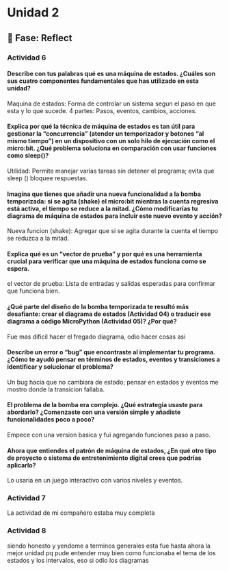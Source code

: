 # Unidad 2


## 🤔 Fase: Reflect


### Actividad 6

#### Describe con tus palabras qué es una máquina de estados. ¿Cuáles son sus cuatro componentes fundamentales que has utilizado en esta unidad?
Maquina de estados: Forma de controlar un sistema segun el paso en que esta y lo que sucede.
4 partes: Pasos, eventos, cambios, acciones.

#### Explica por qué la técnica de máquina de estados es tan útil para gestionar la “concurrencia” (atender un temporizador y botones “al mismo tiempo”) en un dispositivo con un solo hilo de ejecución como el micro:bit. ¿Qué problema soluciona en comparación con usar funciones como sleep()?
Utilidad: Permite manejar varias tareas sin detener el programa; evita que sleep () bloquee respuestas.

#### Imagina que tienes que añadir una nueva funcionalidad a la bomba temporizada: si se agita (shake) el micro:bit mientras la cuenta regresiva está activa, el tiempo se reduce a la mitad. ¿Cómo modificarías tu diagrama de máquina de estados para incluir este nuevo evento y acción?
Nueva funcion (shake): Agregar que si se agita durante la cuenta el tiempo se reduzca a la mitad.

#### Explica qué es un “vector de prueba” y por qué es una herramienta crucial para verificar que una máquina de estados funciona como se espera.
el vector de prueba: Lista de entradas y salidas esperadas para confirmar que funciona bien.

#### ¿Qué parte del diseño de la bomba temporizada te resultó más desafiante: crear el diagrama de estados (Actividad 04) o traducir ese diagrama a código MicroPython (Actividad 05)? ¿Por qué?
Fue mas dificil hacer el fregado diagrama, odio hacer cosas asi


#### Describe un error o “bug” que encontraste al implementar tu programa. ¿Cómo te ayudó pensar en términos de estados, eventos y transiciones a identificar y solucionar el problema?
Un bug hacia que no cambiara de estado; pensar en estados y eventos me mostro donde la transicion fallaba.

#### El problema de la bomba era complejo. ¿Qué estrategia usaste para abordarlo? ¿Comenzaste con una versión simple y añadiste funcionalidades poco a poco?
Empece con una version basica y fui agregando funciones paso a paso.

#### Ahora que entiendes el patrón de máquina de estados, ¿En qué otro tipo de proyecto o sistema de entretenimiento digital crees que podrías aplicarlo?
Lo usaria en un juego interactivo con varios niveles y eventos.

### Actividad 7

La actividad de mi compañero estaba muy completa

### Actividad 8


siendo honesto y yendome a terminos generales esta fue hasta ahora la mejor unidad pq pude entender muy bien como funcionaba el tema de los estados y los intervalos, eso si odio los diagramas





